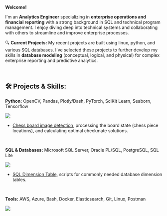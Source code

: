 **Welcome!** 

I'm an **Analytics Engineer** specializing in **enterprise operations and financial reporting** with a strong background in SQL and technical program management. I enjoy diving deep into technical systems and collaborating with others to streamline and improve enterprise processes. 

🔍 **Current Projects:** My recent projects are built using linux, python, and various SQL databases. I've selected these projects to further develop my skills in **database modeling** (conceptual, logical, and physical) for complex enterprise reporting and predictive analytics.

<br>

## 🛠 **Projects & Skills:**

**Python:** OpenCV, Pandas, Plotly/Dash, PyTorch, SciKit Learn, Seaborn, Tensorflow
<p align="left">
  <a href="https://skillicons.dev">
    <img src="https://skillicons.dev/icons?i=py,opencv,pycharm,pytorch,tensorflow&theme=light" />
</p>
    
- [Chess board image detection](https://github.com/sean-gits-py/chess), processing the board state (chess piece locations), and calculating optimal checkmate solutions.
    
<br>
  
**SQL & Databases:** Microsoft SQL Server, Oracle PL/SQL, PostgreSQL, SQL Lite
<p align="left">
  <a href="https://skillicons.dev">
    <img src="https://skillicons.dev/icons?i=dynamodb,postgres,sqlite&theme=light" />
</p>
    
- [SQL Dimension Table](https://github.com/sean-gits-py/sql_dimension_tables), scripts for commonly needed database dimension tables.

<br>
    
**Tools:** AWS, Azure, Bash, Docker, Elasticsearch, Git, Linux, Postman
<p align="left">
  <a href="https://skillicons.dev">
    <img src="https://skillicons.dev/icons?i=aws,azure,bash,docker,elasticsearch,linux,debian,git,lua,postman,rasberrypi,&theme=light" />
</p>
